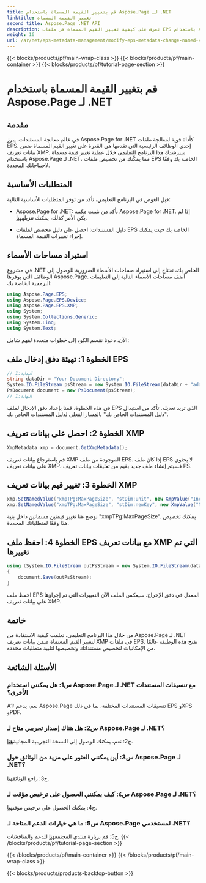 ```yaml
---
title: قم بتغيير القيمة المسماة باستخدام Aspose.Page لـ .NET
linktitle: تغيير القيمة المسماة
second_title: Aspose.Page .NET API
description: تعرف على كيفية تغيير القيم المسماة في ملفات EPS باستخدام Aspose.Page لـ .NET. قم بتخصيص بيانات تعريف XMP بسهولة لمعالجة المستندات المخصصة.
weight: 16
url: /ar/net/eps-metadata-management/modify-eps-metadata-change-named-value/
---
```


{{< blocks/products/pf/main-wrap-class >}}
{{< blocks/products/pf/main-container >}}
{{< blocks/products/pf/tutorial-page-section >}}

# قم بتغيير القيمة المسماة باستخدام Aspose.Page لـ .NET

## مقدمة

في عالم معالجة المستندات، يبرز Aspose.Page for .NET كأداة قوية لمعالجة ملفات EPS. إحدى الوظائف الرئيسية التي تقدمها هي القدرة على تغيير القيم المسماة ضمن بيانات تعريف XMP. سيرشدك هذا البرنامج التعليمي خلال عملية تغيير قيمة مسماة باستخدام Aspose.Page لـ .NET، مما يمكّنك من تخصيص ملفات EPS الخاصة بك وفقًا لاحتياجاتك المحددة.

## المتطلبات الأساسية

قبل الغوص في البرنامج التعليمي، تأكد من توفر المتطلبات الأساسية التالية:

-  Aspose.Page for .NET: تأكد من تثبيت مكتبة Aspose.Page for .NET. إذا لم يكن الأمر كذلك، يمكنك تنزيله[هنا](https://releases.aspose.com/page/net/).

- دليل المستندات: احصل على دليل مخصص لملفات EPS الخاصة بك حيث يمكنك إجراء تغييرات القيمة المسماة.

## استيراد مساحات الأسماء

في مشروع .NET الخاص بك، تحتاج إلى استيراد مساحات الأسماء الضرورية للوصول إلى الوظائف التي يوفرها Aspose.Page. أضف مساحات الأسماء التالية إلى التعليمات البرمجية الخاصة بك:

```csharp
using Aspose.Page.EPS;
using Aspose.Page.EPS.Device;
using Aspose.Page.EPS.XMP;
using System;
using System.Collections.Generic;
using System.Linq;
using System.Text;
```

الآن، دعونا نقسم الكود إلى خطوات متعددة لفهم شامل:

## الخطوة 1: تهيئة دفق إدخال ملف EPS

```csharp
// البداية:1
string dataDir = "Your Document Directory";
System.IO.FileStream psStream = new System.IO.FileStream(dataDir + "add_named_value_input.eps", System.IO.FileMode.Open, System.IO.FileAccess.Read);
PsDocument document = new PsDocument(psStream);
// النهاية:1
```

في هذه الخطوة، قمنا بإعداد دفق الإدخال لملف EPS الذي تريد تعديله. تأكد من استبدال "دليل المستندات الخاص بك" بالمسار الفعلي لدليل المستندات الخاص بك.

## الخطوة 2: احصل على بيانات تعريف XMP

```csharp
XmpMetadata xmp = document.GetXmpMetadata();
```

قم باسترجاع بيانات تعريف XMP الموجودة من ملف EPS. إذا كان ملف EPS لا يحتوي على بيانات تعريف XMP، فسيتم إنشاء ملف جديد بقيم من تعليقات بيانات تعريف PS.

## الخطوة 3: تغيير قيم بيانات تعريف XMP

```csharp
xmp.SetNamedValue("xmpTPg:MaxPageSize", "stDim:unit", new XmpValue("Inches"));
xmp.SetNamedValue("xmpTPg:MaxPageSize", "stDim:newKey", new XmpValue("NewValue"));
```

نوضح هنا تغيير قيمتين مسماتين داخل بنية "xmpTPg:MaxPageSize". يمكنك تخصيص هذا وفقًا لمتطلباتك المحددة.

## الخطوة 4: احفظ ملف EPS مع بيانات تعريف XMP التي تم تغييرها

```csharp
using (System.IO.FileStream outPsStream = new System.IO.FileStream(dataDir + "change_named_value_output.eps", System.IO.FileMode.Create, System.IO.FileAccess.Write))
{
    document.Save(outPsStream);
}
```

احفظ ملف EPS المعدل في دفق الإخراج. سيعكس الملف الآن التغييرات التي تم إجراؤها على بيانات تعريف XMP.

## خاتمة

من خلال هذا البرنامج التعليمي، تعلمت كيفية الاستفادة من Aspose.Page لـ .NET لتغيير القيم المسماة ضمن بيانات تعريف XMP في ملفات EPS. تفتح هذه الوظيفة عالمًا من الإمكانيات لتخصيص مستنداتك وتخصيصها لتلبية متطلبات محددة.

## الأسئلة الشائعة

### س1: هل يمكنني استخدام Aspose.Page لـ .NET مع تنسيقات المستندات الأخرى؟

A1: نعم، يدعم Aspose.Page تنسيقات المستندات المختلفة، بما في ذلك EPS وXPS وPDF.

### س2: هل هناك إصدار تجريبي متاح لـ Aspose.Page لـ .NET؟

 ج2: نعم، يمكنك الوصول إلى النسخة التجريبية المجانية[هنا](https://releases.aspose.com/).

### س3: أين يمكنني العثور على مزيد من الوثائق حول Aspose.Page لـ .NET؟

 ج3: راجع الوثائق[هنا](https://reference.aspose.com/page/net/).

### س٤: كيف يمكنني الحصول على ترخيص مؤقت لـ Aspose.Page لـ .NET؟

 ج4: يمكنك الحصول على ترخيص مؤقت[هنا](https://purchase.aspose.com/temporary-license/).

### س5: ما هي خيارات الدعم المتاحة لـ Aspose.Page لمستخدمي .NET؟

 ج5: قم بزيارة منتدى المجتمع[هنا](https://forum.aspose.com/c/page/39) للدعم والمناقشات.
{{< /blocks/products/pf/tutorial-page-section >}}

{{< /blocks/products/pf/main-container >}}
{{< /blocks/products/pf/main-wrap-class >}}

{{< blocks/products/products-backtop-button >}}
